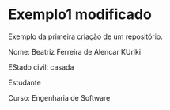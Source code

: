 # Exemplo1 modificado

Exemplo da primeira criação de um repositório.

Nome: Beatriz Ferreira de Alencar KUriki

EStado civil: casada

Estudante

Curso: Engenharia de Software 
